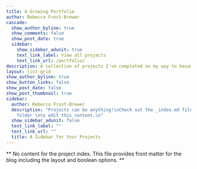 ```yaml
---
title: A Growing Portfolio
author: Rebecca Frost-Brewer
cascade:
  show_author_byline: true
  show_comments: false
  show_post_date: true
  sidebar:
    show_sidebar_adunit: true
    text_link_label: View all projects
    text_link_url: /portfolio/
description: A collection of projects I've completed on my way to becoming a data scientist.
layout: list-grid
show_author_byline: true
show_button_links: false
show_post_date: false
show_post_thumbnail: true
sidebar:
  author: Rebecca Frost-Brewer
  description: "Projects can be anything!\nCheck out the _index.md file in the /project
    folder \nto edit this content.\n"
  show_sidebar_adunit: false
  text_link_label: ""
  text_link_url: ""
  title: A Sidebar for Your Projects
---
```


** No content for the project index. This file provides front matter for the blog including the layout and boolean options. **
